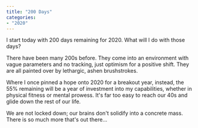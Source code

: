 ```yaml
---
title: "200 Days"
categories:
- "2020"
---
```

I start today with 200 days remaining for 2020. What will I do with those days?

There have been many 200s before. They come into an environment with vague parameters and no tracking, just optimism for a positive shift. They are all painted over by lethargic, ashen brushstrokes.

Where I once pinned a hope onto 2020 for a breakout year, instead, the 55% remaining will be a year of investment into my capabilities, whether in physical fitness or mental prowess. It's far too easy to reach our 40s and glide down the rest of our life.

We are not locked down; our brains don't solidify into a concrete mass. There is so much more that's out there...
